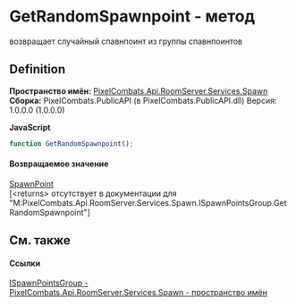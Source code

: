 # GetRandomSpawnpoint - метод


возвращает случайный спавнпоинт из группы спавнпоинтов



## Definition
**Пространство имён:** <a href="0971793b-47eb-58b2-d7a8-6c570042d7d9">PixelCombats.Api.RoomServer.Services.Spawn</a>  
**Сборка:** PixelCombats.PublicAPI (в PixelCombats.PublicAPI.dll) Версия: 1.0.0.0 (1.0.0.0)

**JavaScript**
``` JavaScript
function GetRandomSpawnpoint();
```



#### Возвращаемое значение
<a href="f65aab51-de32-e872-5f74-c94b3bd33d2b">SpawnPoint</a>  
\[&lt;returns&gt; отсутствует в документации для "M:PixelCombats.Api.RoomServer.Services.Spawn.ISpawnPointsGroup.GetRandomSpawnpoint"\]

## См. также


#### Ссылки
<a href="026709df-d5c6-d2ed-d995-84e15522be5c">ISpawnPointsGroup - </a>  
<a href="0971793b-47eb-58b2-d7a8-6c570042d7d9">PixelCombats.Api.RoomServer.Services.Spawn - пространство имён</a>  
